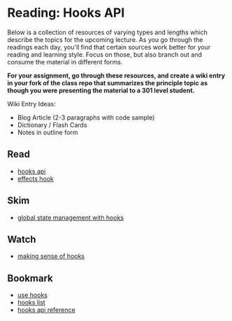 # Reading: Hooks API

Below is a collection of resources of varying types and lengths which describe the topics for the upcoming lecture.  As you go through the readings each day, you'll find that certain sources work better for your reading and learning style. Focus on those, but also branch out and consume the material in different forms.

**For your assignment, go through these resources, and create a wiki entry in your fork of the class repo that summarizes the principle topic as though you were presenting the material to a 301 level student.**

Wiki Entry Ideas:
* Blog Article (2-3 paragraphs with code sample)
* Dictionary / Flash Cards
* Notes in outline form

## Read
* [hooks api](https://reactjs.org/docs/hooks-overview.html)
* [effects hook](https://reactjs.org/docs/hooks-effect.html)

## Skim
* [global state management with hooks](https://blog.usejournal.com/global-state-management-with-react-hooks-5e453468c5bf)

## Watch
* [making sense of hooks](https://medium.com/@dan_abramov/making-sense-of-react-hooks-fdbde8803889)

## Bookmark
* [use hooks](https://usehooks.com/)
* [hooks list](https://github.com/rehooks/awesome-react-hooks)
* [hooks api reference](https://reactjs.org/docs/hooks-reference.html)






